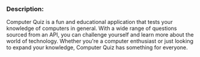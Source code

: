 ### Description:
Computer Quiz is a fun and educational application that tests your knowledge of computers in general. With a wide range of questions sourced from an API, you can challenge yourself and learn more about the world of technology. Whether you're a computer enthusiast or just looking to expand your knowledge, Computer Quiz has something for everyone.
